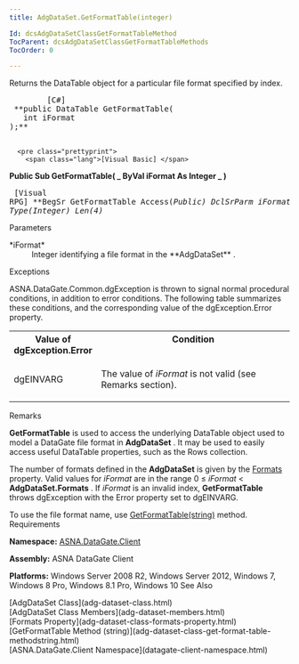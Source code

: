 ```yaml
---
title: AdgDataSet.GetFormatTable(integer)

Id: dcsAdgDataSetClassGetFormatTableMethod
TocParent: dcsAdgDataSetClassGetFormatTableMethods
TocOrder: 0

---
```


Returns the DataTable object for a particular file format specified by index.
<pre class="prettyprint">
        <span class="lang">[C#]</span>
 **public DataTable GetFormatTable(
   int iFormat
);** 
      </pre>
      <pre class="prettyprint">
        <span class="lang">[Visual Basic] </span>
 **Public Sub GetFormatTable( _
   ByVal iFormat As Integer _
)** 
      </pre>
      <pre class="prettyprint">
        <span class="lang">[Visual RPG]</span>
 **BegSr GetFormatTable Access(*Public)
   DclSrParm iFormat Type(*Integer) Len(4)** 
      </pre>

Parameters

<dl>
        <dt>
 *iFormat* 
        </dt>
        <dd>Integer identifying a file format in the **AdgDataSet** .</dd>
</dl>

Exceptions

ASNA.DataGate.Common.dgException is thrown to signal normal procedural conditions, in addition to error conditions. The following table summarizes these conditions, and the corresponding value of the dgException.Error property.
<br />

<table class="dtTABLE" id="Table5" x-use-null-cells="x-use-null-cells" style="border-spacing: 0px;     x-cell-content-align: Top" cellspacing="0">
          <colgroup span="1">
            <col span="1" style="FONT-WEIGHT: bold; WIDTH: 30%" />
            <col span="1" style="WIDTH: 70%" />
          </colgroup>
          <tr valign="top">
            <th colspan="1" rowspan="1">
							Value of dgException.Error
						</th>
            <th colspan="1" rowspan="1">
							Condition
						</th>
          </tr>
          <tr>
            <td colspan="1" rowspan="1">

dgEINVARG
</td>
            <td colspan="1" rowspan="1">

The value of *iFormat* is not valid (see Remarks section).
</td>
          </tr>
</table>

Remarks

**GetFormatTable** is used to access the underlying DataTable object used to model a DataGate file format in **AdgDataSet** . It may be used to easily access useful DataTable properties, such as the Rows collection. 

The number of formats defined in the **AdgDataSet** is given by the [ Formats](adg-dataset-class-formats-property.html) property. Valid values for *iFormat* are in the range 0 ≤ *iFormat* &lt; **AdgDataSet.Formats** . If *iFormat* is an invalid index, **GetFormatTable** throws dgException with the Error property set to dgEINVARG.

To use the file format name, use [ GetFormatTable(string)](adg-dataset-class-get-format-table-methodstring.html) method.
Requirements

**Namespace:** [ASNA.DataGate.Client](datagate-client-namespace.html) 

**Assembly:** ASNA DataGate Client

**Platforms:** Windows Server 2008 R2, Windows Server 2012, Windows 7, Windows 8 Pro, Windows 8.1 Pro, Windows 10
See Also

<dl />
      [AdgDataSet Class](adg-dataset-class.html)
      <br />
      [AdgDataSet Class Members](adg-dataset-members.html)
      <br />
      [Formats Property](adg-dataset-class-formats-property.html)
      <br />
      [GetFormatTable Method 
					(string)](adg-dataset-class-get-format-table-methodstring.html)
      <br />
      [ASNA.DataGate.Client Namespace](datagate-client-namespace.html)

